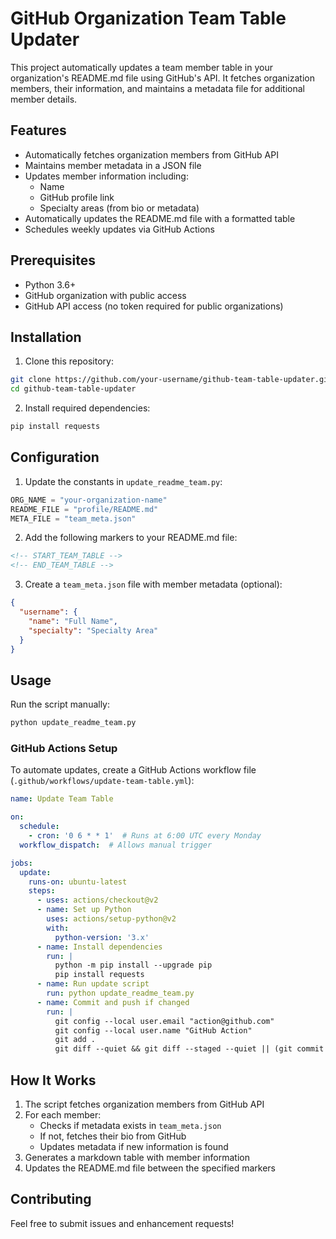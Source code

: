 # GitHub Organization Team Table Updater

This project automatically updates a team member table in your organization's README.md file using GitHub's API. It fetches organization members, their information, and maintains a metadata file for additional member details.

## Features

- Automatically fetches organization members from GitHub API
- Maintains member metadata in a JSON file
- Updates member information including:
  - Name
  - GitHub profile link
  - Specialty areas (from bio or metadata)
- Automatically updates the README.md file with a formatted table
- Schedules weekly updates via GitHub Actions

## Prerequisites

- Python 3.6+
- GitHub organization with public access
- GitHub API access (no token required for public organizations)

## Installation

1. Clone this repository:
```bash
git clone https://github.com/your-username/github-team-table-updater.git
cd github-team-table-updater
```

2. Install required dependencies:
```bash
pip install requests
```

## Configuration

1. Update the constants in `update_readme_team.py`:
```python
ORG_NAME = "your-organization-name"
README_FILE = "profile/README.md"
META_FILE = "team_meta.json"
```

2. Add the following markers to your README.md file:
```markdown
<!-- START_TEAM_TABLE -->
<!-- END_TEAM_TABLE -->
```

3. Create a `team_meta.json` file with member metadata (optional):
```json
{
  "username": {
    "name": "Full Name",
    "specialty": "Specialty Area"
  }
}
```

## Usage

Run the script manually:
```bash
python update_readme_team.py
```

### GitHub Actions Setup

To automate updates, create a GitHub Actions workflow file (`.github/workflows/update-team-table.yml`):

```yaml
name: Update Team Table

on:
  schedule:
    - cron: '0 6 * * 1'  # Runs at 6:00 UTC every Monday
  workflow_dispatch:  # Allows manual trigger

jobs:
  update:
    runs-on: ubuntu-latest
    steps:
      - uses: actions/checkout@v2
      - name: Set up Python
        uses: actions/setup-python@v2
        with:
          python-version: '3.x'
      - name: Install dependencies
        run: |
          python -m pip install --upgrade pip
          pip install requests
      - name: Run update script
        run: python update_readme_team.py
      - name: Commit and push if changed
        run: |
          git config --local user.email "action@github.com"
          git config --local user.name "GitHub Action"
          git add .
          git diff --quiet && git diff --staged --quiet || (git commit -m "Update team table" && git push)
```

## How It Works

1. The script fetches organization members from GitHub API
2. For each member:
   - Checks if metadata exists in `team_meta.json`
   - If not, fetches their bio from GitHub
   - Updates metadata if new information is found
3. Generates a markdown table with member information
4. Updates the README.md file between the specified markers

## Contributing

Feel free to submit issues and enhancement requests!
